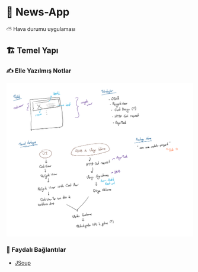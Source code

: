 # 📰 News-App

⛅ Hava durumu uygulaması

## 🏗️ Temel Yapı

### ✍ Elle Yazılmış Notlar

![](res/hand_written.png)

### 🔗 Faydalı Bağlantılar

- [JSoup](https://medium.com/@ssaurel/learn-to-parse-html-pages-on-android-with-jsoup-2a9b0da0096f)
